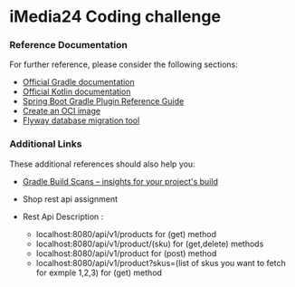 # iMedia24 Coding challenge

### Reference Documentation
For further reference, please consider the following sections:

* [Official Gradle documentation](https://docs.gradle.org)
* [Official Kotlin documentation](https://kotlinlang.org/docs/home.html)
* [Spring Boot Gradle Plugin Reference Guide](https://docs.spring.io/spring-boot/docs/2.4.3/gradle-plugin/reference/html/)
* [Create an OCI image](https://docs.spring.io/spring-boot/docs/2.4.3/gradle-plugin/reference/html/#build-image)
* [Flyway database migration tool](https://flywaydb.org/documentation/)

### Additional Links
These additional references should also help you:

* [Gradle Build Scans – insights for your project's build](https://scans.gradle.com#gradle)


* Shop rest api assignment 
* Rest Api Description : 
     * localhost:8080/api/v1/products for (get) method
     * localhost:8080/api/v1/product/(sku) for (get,delete) methods
     * localhost:8080/api/v1/product for (post) method
     * localhost:8080/api/v1/product?skus=(list of skus you want to fetch for exmple 1,2,3) for (get) method


